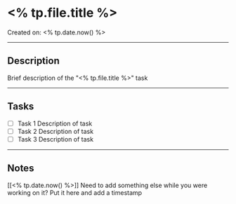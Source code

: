 # <% tp.file.title %>
Created on: <% tp.date.now() %>

---

## Description

Brief description of the "<% tp.file.title %>" task

----

## Tasks

- [ ] Task 1
	Description of task
- [ ] Task 2 
	Description of task
- [ ] Task 3
	Description of task

----

## Notes

[[<% tp.date.now() %>]]
Need to add something else while you were working on it? Put it here and add a timestamp


